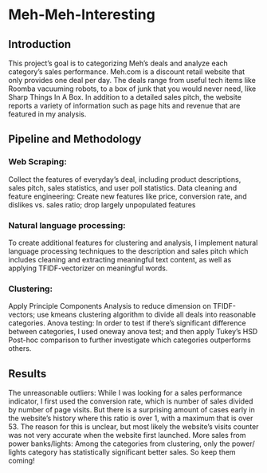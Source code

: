 # Meh-Meh-Interesting

## Introduction
This project’s goal is to categorizing Meh’s deals and analyze each category’s sales
performance. Meh.com is a discount retail website that only provides one deal per day. The
deals range from useful tech items like Roomba vacuuming robots, to a box of junk that you
would never need, like Sharp Things In A Box. In addition to a detailed sales pitch, the website
reports a variety of information such as page hits and revenue that are featured in my analysis.

## Pipeline and Methodology

### Web Scraping: 
Collect the features of everyday’s deal, including product descriptions, sales
pitch, sales statistics, and user poll statistics.
Data cleaning and feature engineering: Create new features like price, conversion rate, and
dislikes vs. sales ratio; drop largely unpopulated features

### Natural language processing: 
To create additional features for clustering and analysis, I
implement natural language processing techniques to the description and sales pitch which
includes cleaning and extracting meaningful text content, as well as applying TFIDF-vectorizer
on meaningful words.

### Clustering: 
Apply Principle Components Analysis to reduce dimension on TFIDF-vectors; use
kmeans clustering algorithm to divide all deals into reasonable categories.
Anova testing: In order to test if there’s significant difference between categories, I used oneway
anova test; and then apply Tukey’s HSD Post-hoc comparison to further investigate which
categories outperforms others.

## Results
The unreasonable outliers: While I was looking for a sales performance indicator, I first used
the conversion rate, which is number of sales divided by number of page visits. But there is a
surprising amount of cases early in the website’s history where this ratio is over 1, with a
maximum that is over 53. The reason for this is unclear, but most likely the website’s visits
counter was not very accurate when the website first launched.
More sales from power banks/lights: Among the categories from clustering, only the power/
lights category has statistically significant better sales. So keep them coming!
